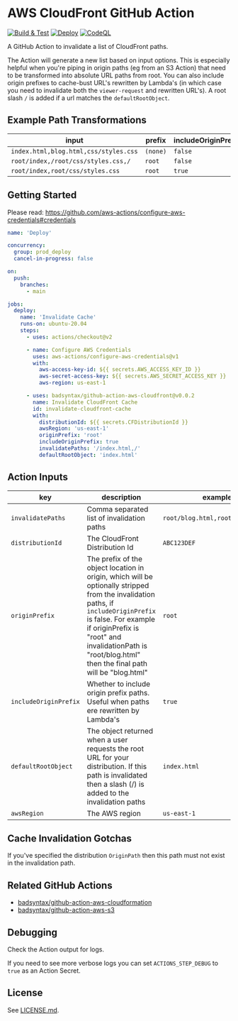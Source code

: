# AWS CloudFront GitHub Action

[![Build & Test](https://github.com/badsyntax/github-action-aws-cloudfront/actions/workflows/test.yml/badge.svg)](https://github.com/badsyntax/github-action-aws-cloudfront/actions/workflows/test.yml)
[![Deploy](https://github.com/badsyntax/github-action-aws-cloudfront/actions/workflows/deploy.yml/badge.svg)](https://github.com/badsyntax/github-action-aws-cloudfront/actions/workflows/deploy.yml)
[![CodeQL](https://github.com/badsyntax/github-action-aws-cloudfront/actions/workflows/codeql-analysis.yml/badge.svg)](https://github.com/badsyntax/github-action-aws-cloudfront/actions/workflows/codeql-analysis.yml)

A GitHub Action to invalidate a list of CloudFront paths.

The Action will generate a new list based on input options. This is especially helpful when you're piping in origin paths (eg from an S3 Action) that need to be transformed into absolute URL paths from root. You can also include origin prefixes to cache-bust URL's rewritten by Lambda's (in which case you need to invalidate both the `viewer-request` and rewritten URL's). A root slash `/` is added if a url matches the `defaultRootObject`.

## Example Path Transformations

| input                                 | prefix   | includeOriginPrefix | defaultRootObject | output                                                      |
| ------------------------------------- | -------- | ------------------- | ----------------- | ----------------------------------------------------------- |
| `index.html,blog.html,css/styles.css` | `(none)` | `false`             | `index.html`      | `/index.html,/blog.html,/css/styles.css,/`                  |
| `root/index,/root/css/styles.css,/`   | `root`   | `false`             | `index`           | `/index,/css/styles.css,/`                                  |
| `root/index,root/css/styles.css`      | `root`   | `true`              | `index`           | `/index,/root/index,/css/styles.css,/root/css/styles.css,/` |

## Getting Started

Please read: <https://github.com/aws-actions/configure-aws-credentials#credentials>

```yaml
name: 'Deploy'

concurrency:
  group: prod_deploy
  cancel-in-progress: false

on:
  push:
    branches:
      - main

jobs:
  deploy:
    name: 'Invalidate Cache'
    runs-on: ubuntu-20.04
    steps:
      - uses: actions/checkout@v2

      - name: Configure AWS Credentials
        uses: aws-actions/configure-aws-credentials@v1
        with:
          aws-access-key-id: ${{ secrets.AWS_ACCESS_KEY_ID }}
          aws-secret-access-key: ${{ secrets.AWS_SECRET_ACCESS_KEY }}
          aws-region: us-east-1

      - uses: badsyntax/github-action-aws-cloudfront@v0.0.2
        name: Invalidate CloudFront Cache
        id: invalidate-cloudfront-cache
        with:
          distributionId: ${{ secrets.CFDistributionId }}
          awsRegion: 'us-east-1'
          originPrefix: 'root'
          includeOriginPrefix: true
          invalidatePaths: '/index.html,/'
          defaultRootObject: 'index.html'
```

## Action Inputs

| key                   | description                                                                                                                                                                                                                                                           | example                          |
| --------------------- | --------------------------------------------------------------------------------------------------------------------------------------------------------------------------------------------------------------------------------------------------------------------- | -------------------------------- |
| `invalidatePaths`     | Comma separated list of invalidation paths                                                                                                                                                                                                                            | `root/blog.html,root/index.html` |
| `distributionId`      | The CloudFront Distribution Id                                                                                                                                                                                                                                        | `ABC123DEF`                      |
| `originPrefix`        | The prefix of the object location in origin, which will be optionally stripped from the invalidation paths, if `includeOriginPrefix` is false. For example if originPrefix is "root" and invalidationPath is "root/blog.html" then the final path will be "blog.html" | `root`                           |
| `includeOriginPrefix` | Whether to include origin prefix paths. Useful when paths ere rewritten by Lambda's                                                                                                                                                                                   | `true`                           |
| `defaultRootObject`   | The object returned when a user requests the root URL for your distribution. If this path is invalidated then a slash (/) is added to the invalidation paths                                                                                                          | `index.html`                     |
| `awsRegion`           | The AWS region                                                                                                                                                                                                                                                        | `us-east-1`                      |

## Cache Invalidation Gotchas

If you've specified the distribution `OriginPath` then this path must not exist in the invalidation path.

## Related GitHub Actions

- [badsyntax/github-action-aws-cloudformation](https://github.com/badsyntax/github-action-aws-cloudformation)
- [badsyntax/github-action-aws-s3](https://github.com/badsyntax/github-action-aws-s3)

## Debugging

Check the Action output for logs.

If you need to see more verbose logs you can set `ACTIONS_STEP_DEBUG` to `true` as an Action Secret.

## License

See [LICENSE.md](./LICENSE.md).
